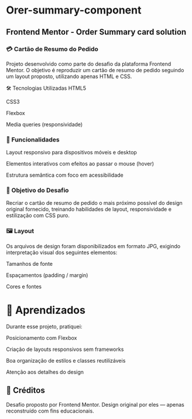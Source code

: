 # Orer-summary-component
## Frontend Mentor - Order Summary card solution

### 💳 Cartão de Resumo do Pedido

Projeto desenvolvido como parte do desafio da plataforma Frontend Mentor. O objetivo é reproduzir um cartão de resumo de pedido seguindo um layout proposto, utilizando apenas HTML e CSS.

🛠 Tecnologias Utilizadas
HTML5

CSS3

Flexbox

Media queries (responsividade)

### 📱 Funcionalidades
Layout responsivo para dispositivos móveis e desktop

Elementos interativos com efeitos ao passar o mouse (hover)

Estrutura semântica com foco em acessibilidade

### 🎯 Objetivo do Desafio
Recriar o cartão de resumo de pedido o mais próximo possível do design original fornecido, treinando habilidades de layout, responsividade e estilização com CSS puro.

### 🖼 Layout
Os arquivos de design foram disponibilizados em formato JPG, exigindo interpretação visual dos seguintes elementos:

Tamanhos de fonte

Espaçamentos (padding / margin)

Cores e fontes

# 🧠 Aprendizados
Durante esse projeto, pratiquei:

Posicionamento com Flexbox

Criação de layouts responsivos sem frameworks

Boa organização de estilos e classes reutilizáveis

Atenção aos detalhes do design

## 📢 Créditos
Desafio proposto por Frontend Mentor.
Design original por eles — apenas reconstruído com fins educacionais.
